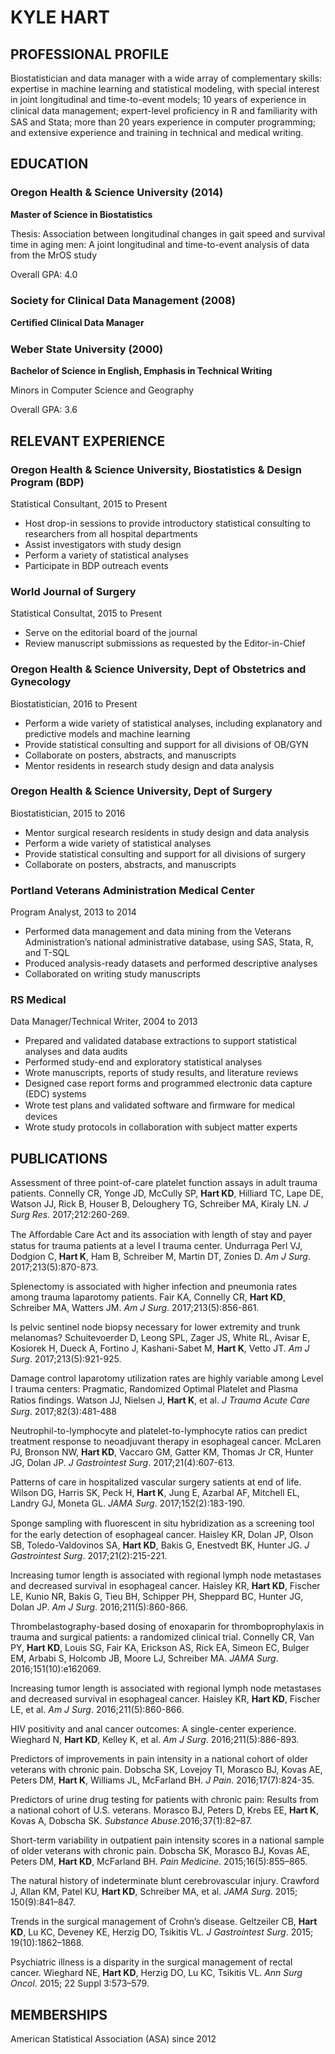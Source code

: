 # KYLE HART #

## PROFESSIONAL PROFILE ##
Biostatistician and data manager with a wide array of complementary
skills: expertise in machine learning and statistical modeling, with
special interest in joint longitudinal and time-to-event models; 10
years of experience in clinical data management; expert-level
proﬁciency in R and familiarity with SAS and Stata; more than 20
years experience in computer programming; and extensive experience
and training in technical and medical writing.

## EDUCATION ##

### Oregon Health & Science University (2014) ###
**Master of Science in Biostatistics**

Thesis: Association between longitudinal changes in gait speed and 
survival time in aging men: A joint longitudinal and time-to-event 
analysis of data from the MrOS study

Overall GPA: 4.0

### Society for Clinical Data Management (2008) ###
**Certiﬁed Clinical Data Manager**

### Weber State University (2000) ###
**Bachelor of Science in English, Emphasis in Technical Writing**

Minors in Computer Science and Geography

Overall GPA: 3.6

## RELEVANT EXPERIENCE ##

### Oregon Health & Science University, Biostatistics & Design Program (BDP) ###
Statistical Consultant, 2015 to Present
* Host drop-in sessions to provide introductory statistical consulting to researchers from all hospital departments
* Assist investigators with study design
* Perform a variety of statistical analyses
* Participate in BDP outreach events

### World Journal of Surgery ###
Statistical Consultat, 2015 to Present
* Serve on the editorial board of the journal
* Review manuscript submissions as requested by the Editor-in-Chief

### Oregon Health & Science University, Dept of Obstetrics and Gynecology ###
Biostatistician, 2016 to Present
* Perform a wide variety of statistical analyses, including explanatory and predictive models and machine learning
* Provide statistical consulting and support for all divisions of OB/GYN
* Collaborate on posters, abstracts, and manuscripts
* Mentor residents in research study design and data analysis

### Oregon Health & Science University, Dept of Surgery ### 
Biostatistician, 2015 to 2016
* Mentor surgical research residents in study design and data analysis
* Perform a wide variety of statistical analyses
* Provide statistical consulting and support for all divisions of surgery
* Collaborate on posters, abstracts, and manuscripts

### Portland Veterans Administration Medical Center ###
Program Analyst, 2013 to 2014
* Performed data management and data mining from the Veterans Administration’s national administrative database, using SAS, Stata, R, and T-SQL
* Produced analysis-ready datasets and performed descriptive analyses
* Collaborated on writing study manuscripts

### RS Medical ###
Data Manager/Technical Writer, 2004 to 2013
* Prepared and validated database extractions to support statistical analyses and data audits
* Performed study-end and exploratory statistical analyses
* Wrote manuscripts, reports of study results, and literature reviews
* Designed case report forms and programmed electronic data capture (EDC) systems
* Wrote test plans and validated software and ﬁrmware for medical devices
* Wrote study protocols in collaboration with subject matter experts

## PUBLICATIONS ##
Assessment of three point-of-care platelet function assays in adult
trauma patients. Connelly CR, Yonge JD, McCully SP, **Hart KD**, Hilliard TC, Lape DE, Watson
JJ, Rick B, Houser B, Deloughery TG, Schreiber MA, Kiraly LN. _J Surg Res_. 2017;212:260-269.

The Aﬀordable Care Act and its association with length of stay and
payer status for trauma patients at a level I trauma center.
Undurraga Perl VJ, Dodgion C, **Hart K**, Ham B, Schreiber M, Martin DT, Zonies D.
_Am J Surg_. 2017;213(5):870-873.

Splenectomy is associated with higher infection and pneumonia rates
among trauma laparotomy patients. Fair KA, Connelly CR, **Hart KD**, Schreiber MA, Watters JM.
*Am J Surg*. 2017;213(5):856-861.

Is pelvic sentinel node biopsy necessary for lower extremity and
trunk melanomas? Schuitevoerder D, Leong SPL, Zager JS, White RL,
Avisar E, Kosiorek H, Dueck A, Fortino J, Kashani-Sabet M, **Hart K**, Vetto JT. 
*Am J Surg*. 2017;213(5):921-925.

Damage control laparotomy utilization rates are highly variable
among Level I trauma centers: Pragmatic, Randomized Optimal Platelet
and Plasma Ratios ﬁndings. Watson JJ, Nielsen J, **Hart K**, et al. *J Trauma Acute Care Surg*.
2017;82(3):481-488

Neutrophil-to-lymphocyte and platelet-to-lymphocyte ratios can
predict treatment response to neoadjuvant therapy in
esophageal cancer. McLaren PJ, Bronson NW, **Hart KD**, Vaccaro GM, Gatter KM, Thomas
Jr CR, Hunter JG, Dolan JP. *J Gastrointest Surg*. 2017;21(4):607-613.

Patterns of care in hospitalized vascular surgery satients at end
of life. Wilson DG, Harris SK, Peck H,
**Hart K**, Jung E, Azarbal AF, Mitchell
EL, Landry GJ, Moneta GL. *JAMA Surg*. 2017;152(2):183-190.

Sponge sampling with ﬂuorescent in situ hybridization as a screening
tool for the early detection of esophageal cancer. Haisley KR, Dolan
JP, Olson SB, Toledo-Valdovinos SA, **Hart KD**, Bakis G, Enestvedt BK,
Hunter JG. *J Gastrointest Surg*.
2017;21(2):215-221.

Increasing tumor length is associated with regional lymph node
metastases and decreased survival in esophageal cancer. Haisley KR,
**Hart KD**, Fischer LE, Kunio NR,
Bakis G, Tieu BH, Schipper PH, Sheppard BC, Hunter JG, Dolan JP.
*Am J Surg*. 2016;211(5):860-866.

Thrombelastography-based dosing of enoxaparin for thromboprophylaxis
in trauma and surgical patients: a randomized clinical trial.
Connelly CR, Van PY, **Hart KD**,
Louis SG, Fair KA, Erickson AS, Rick EA, Simeon EC, Bulger EM,
Arbabi S, Holcomb JB, Moore LJ, Schreiber MA. *JAMA Surg*. 2016;151(10):e162069.

Increasing tumor length is associated with regional lymph node
metastases and decreased survival in esophageal cancer. Haisley KR,
**Hart KD**, Fischer LE, et al.
*Am J Surg*. 2016;211(5):860-866.

HIV positivity and anal cancer outcomes: A single-center experience.
Wieghard N, **Hart KD**, Kelley K,
et al. *Am J Surg*. 2016;211(5):886-893.

Predictors of improvements in pain intensity in a national cohort of
older veterans with chronic pain. Dobscha SK, Lovejoy TI, Morasco
BJ, Kovas AE, Peters DM, **Hart K**,
Williams JL, McFarland BH. *J Pain*. 2016;17(7):824-35.

Predictors of urine drug testing for patients with chronic pain:
Results from a national cohort of U.S. veterans. Morasco BJ, Peters
D, Krebs EE, **Hart K**, Kovas A,
Dobscha SK. *Substance Abuse*.2016;37(1):82–87.

Short-term variability in outpatient pain intensity scores in a
national sample of older veterans with chronic pain. Dobscha SK,
Morasco BJ, Kovas AE, Peters DM, **Hart KD**, McFarland BH. *Pain Medicine*. 2015;16(5):855–865.

The natural history of indeterminate blunt cerebrovascular injury.
Crawford J, Allan KM, Patel KU, **Hart KD**, Schreiber MA, et al. *JAMA Surg*. 2015; 150(9):841–847.

Trends in the surgical management of Crohn’s disease. Geltzeiler CB,
**Hart KD**, Lu KC, Deveney KE, Herzig DO, Tsikitis VL. *J Gastrointest Surg*. 2015; 19(10):1862–1868.

Psychiatric illness is a disparity in the surgical management of
rectal cancer. Wieghard NE, **Hart KD**, Herzig DO, Lu KC, Tsikitis VL. *Ann Surg Oncol*. 2015; 22 Suppl
3:573–579.

## MEMBERSHIPS ##
American Statistical Association (ASA) since 2012
